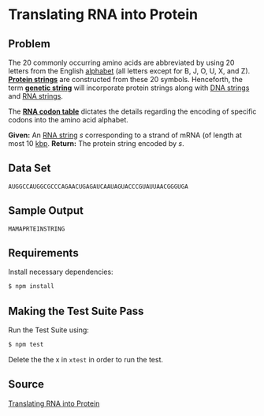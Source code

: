 # Translating RNA into Protein

## Problem
The 20 commonly occurring amino acids are abbreviated by using 20 letters from the English [alphabet](https://en.wikipedia.org/wiki/Alphabet_(computer_science)) (all letters except for B, J, O, U, X, and Z). **[Protein strings](https://en.wikipedia.org/wiki/Protein)** are constructed from these 20 symbols. Henceforth, the term **[genetic string](https://en.wikipedia.org/wiki/Polymer)** will incorporate protein strings along with [DNA strings](https://en.wikipedia.org/wiki/DNA) and [RNA strings](https://en.wikipedia.org/wiki/RNA).

The **[RNA codon table](https://en.wikipedia.org/wiki/Genetic_code#RNA_codon_table)** dictates the details regarding the encoding of specific codons into the amino acid alphabet.

**Given:** An [RNA string](https://en.wikipedia.org/wiki/RNA) *s* corresponding to a strand of mRNA (of length at most 10 [kbp](https://en.wikipedia.org/wiki/Base_pair#Length_measurements).
**Return:** The protein string encoded by *s*.

## Data Set
```
AUGGCCAUGGCGCCCAGAACUGAGAUCAAUAGUACCCGUAUUAACGGGUGA
```

## Sample Output
```
MAMAPRTEINSTRING
```

## Requirements
Install necessary dependencies:
```bash
$ npm install
```

## Making the Test Suite Pass
Run the Test Suite using:
```bash
$ npm test
```

Delete the the x in `xtest` in order to run the test.

## Source

[Translating RNA into Protein](http://rosalind.info/problems/prot/)